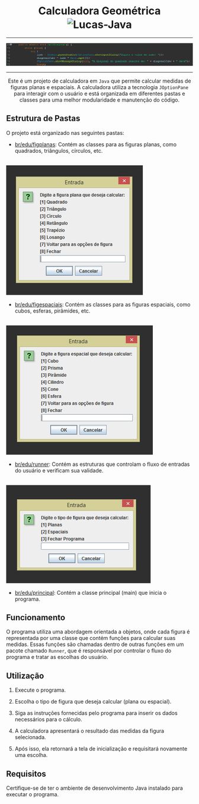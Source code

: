 <div align="center">
  <h1>Calculadora Geométrica  <img align="center" alt="Lucas-Java" height="70" width="80" src="https://cdn.jsdelivr.net/gh/devicons/devicon/icons/java/java-original.svg" /></h1>
  <hr>
  <img src="https://github.com/LucasCostaMrq/Calculadora-Geometrica/blob/main/pics/ilustracao.png"/>
  <hr>
</div>
<div align="center">
  
  Este é um projeto de calculadora em `Java` que permite calcular medidas de figuras planas e espaciais. A calculadora utiliza a tecnologia `JOptionPane` para interagir com o usuário e está organizada em diferentes pastas e classes para uma melhor modularidade e            manutenção   do código.
</div>
  


## Estrutura de Pastas

O projeto está organizado nas seguintes pastas:

- <a href="https://github.com/LucasCostaMrq/Calculadora-Geometrica/tree/main/CalculadoraFormasGeometricas/src/br/edu/figplanas">br/edu/figplanas</a>: Contém as classes para as figuras planas, como quadrados, triângulos, círculos, etc. <br>
<br>
<img src="https://github.com/LucasCostaMrq/Calculadora-Geometrica/blob/main/pics/planas.png"/ >

- <a href="https://github.com/LucasCostaMrq/Calculadora-Geometrica/tree/main/CalculadoraFormasGeometricas/src/br/edu/figespaciais">br/edu/figespaciais</a>: Contém as classes para as figuras espaciais, como cubos, esferas, pirâmides, etc. <br>
<br>
<img src="https://github.com/LucasCostaMrq/Calculadora-Geometrica/blob/main/pics/figsplanas.png"/ >

- <a href="https://github.com/LucasCostaMrq/Calculadora-Geometrica/tree/main/CalculadoraFormasGeometricas/src/br/edu/runner">br/edu/runner</a>: Contém as estruturas que controlam o fluxo de entradas do usuário e verificam sua validade. <br>
<br>
<img src="https://github.com/LucasCostaMrq/Calculadora-Geometrica/blob/main/pics/entrada.png"/ >

- <a href="https://github.com/LucasCostaMrq/Calculadora-Geometrica/tree/main/CalculadoraFormasGeometricas/src/br/edu/principal">br/edu/principal</a>: Contém a classe principal (main) que inicia o programa.

## Funcionamento
  O programa utiliza uma abordagem orientada a objetos, onde cada figura é representada por uma classe que contém funções para calcular suas medidas. Essas funções são chamadas dentro de outras funções em um pacote chamado `Runner`, que é responsável por controlar o      fluxo do programa e tratar as escolhas do usuário.



## Utilização

1. Execute o programa.

2. Escolha o tipo de figura que deseja calcular (plana ou espacial).

3. Siga as instruções fornecidas pelo programa para inserir os dados necessários para o cálculo.

4. A calculadora apresentará o resultado das medidas da figura selecionada.

5. Após isso, ela retornará a tela de inicialização e requisitará novamente uma escolha.

## Requisitos

Certifique-se de ter o ambiente de desenvolvimento Java instalado para executar o programa.

